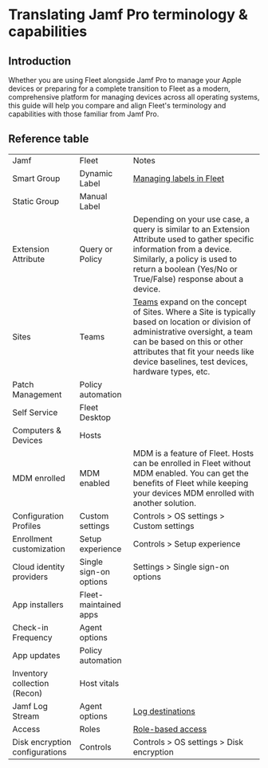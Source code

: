 # Translating Jamf Pro terminology & capabilities


## Introduction

Whether you are using Fleet alongside Jamf Pro to manage your Apple devices or preparing for a complete transition to Fleet as a modern, comprehensive platform for managing devices across all operating systems, this guide will help you compare and align Fleet's terminology and capabilities with those familiar from Jamf Pro.


## Reference table

|                                |                        |                                                                                                                                                                                                                                                                                            |
| ------------------------------ | ---------------------- | ------------------------------------------------------------------------------------------------------------------------------------------------------------------------------------------------------------------------------------------------------------------------------------------ |
| Jamf                           | Fleet                  | Notes                                                                                                                                                                                                                                                                                      |
| Smart Group                    | Dynamic Label          | [Managing labels in Fleet](https://fleetdm.com/guides/managing-labels-in-fleet)                                                                                                                                                                                                             |
| Static Group                   | Manual Label           |                                                                                                                                                                                                              |
| Extension Attribute            | Query or Policy        | Depending on your use case, a query is similar to an Extension Attribute used to gather specific information from a device. Similarly, a policy is used to return a boolean (Yes/No or True/False) response about a device.                                                                |
| Sites                          | Teams                  | [Teams](https://fleetdm.com/guides/teams) expand on the concept of Sites. Where a Site is typically based on location or division of administrative oversight, a team can be based on this or other attributes that fit your needs like device baselines, test devices, hardware types, etc.  |
| Patch Management               | Policy automation      |                                                                                                                                                                                                                                                                                            |
| Self Service                   | Fleet Desktop          |                                                                                                                                                                                                                                                                                            |
| Computers & Devices            | Hosts                  |                                                                                                                                                                                                                                                                                            |
| MDM enrolled                   | MDM enabled            | MDM is a feature of Fleet. Hosts can be enrolled in Fleet without MDM enabled. You can get the benefits of Fleet while keeping your devices MDM enrolled with another solution.                                                                                                           |
| Configuration Profiles         | Custom settings        | Controls > OS settings > Custom settings                                                                                                                                                                                                                                                   |
| Enrollment customization       | Setup experience       | Controls > Setup experience                                                                                                                                                                                                                                                                |
| Cloud identity providers       | Single sign-on options | Settings > Single sign-on options                                                                                                                                                                                                                                                          |
| App installers                 | Fleet-maintained apps  |                                                                                                                                                                                                                                                                                            |
| Check-in Frequency             | Agent options          |                                                                                                                                                                                                                                                                                            |
| App updates                    | Policy automation      |                                                                                                                                                                                                                                                                                            |
| Inventory collection (Recon)   | Host vitals            |                                                                                                                                                                                                                                                                                            |
| Jamf Log Stream                | Agent options          | [Log destinations](https://fleetdm.com/guides/log-destinations)                                                                                                                                                                                                                            |
| Access                         | Roles                  | [Role-based access](https://fleetdm.com/guides/role-based-access)                                                                                                                                                                                                                          |
| Disk encryption configurations | Controls               | Controls > OS settings > Disk encryption                                                                                                                                                                                                                                                   |

<meta name="articleTitle" value="Translating Jamf Pro terminology & capabilities">
<meta name="authorFullName" value="Allen Houchins">
<meta name="authorGitHubUsername" value="allenhouchins">
<meta name="category" value="guides">
<meta name="publishedOn" value="2025-01-13">
<meta name="description" value="Translate Jamf Pro terminology and capabilities to Fleet">
